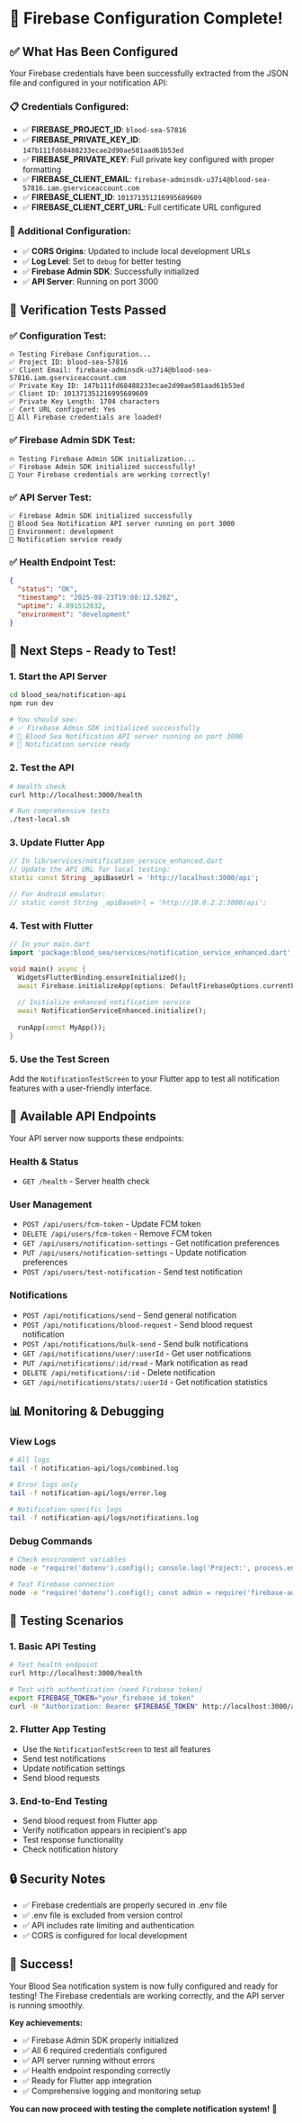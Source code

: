 # 🎉 Firebase Configuration Complete!

## ✅ **What Has Been Configured**

Your Firebase credentials have been successfully extracted from the JSON file and configured in your notification API:

### **📋 Credentials Configured:**
- ✅ **FIREBASE_PROJECT_ID**: `blood-sea-57816`
- ✅ **FIREBASE_PRIVATE_KEY_ID**: `147b111fd68488233ecae2d90ae501aad61b53ed`
- ✅ **FIREBASE_PRIVATE_KEY**: Full private key configured with proper formatting
- ✅ **FIREBASE_CLIENT_EMAIL**: `firebase-adminsdk-u37i4@blood-sea-57816.iam.gserviceaccount.com`
- ✅ **FIREBASE_CLIENT_ID**: `101371351216995689609`
- ✅ **FIREBASE_CLIENT_CERT_URL**: Full certificate URL configured

### **🔧 Additional Configuration:**
- ✅ **CORS Origins**: Updated to include local development URLs
- ✅ **Log Level**: Set to `debug` for better testing
- ✅ **Firebase Admin SDK**: Successfully initialized
- ✅ **API Server**: Running on port 3000

## 🧪 **Verification Tests Passed**

### **✅ Configuration Test:**
```
🔥 Testing Firebase Configuration...
✅ Project ID: blood-sea-57816
✅ Client Email: firebase-adminsdk-u37i4@blood-sea-57816.iam.gserviceaccount.com
✅ Private Key ID: 147b111fd68488233ecae2d90ae501aad61b53ed
✅ Client ID: 101371351216995689609
✅ Private Key Length: 1704 characters
✅ Cert URL configured: Yes
🎉 All Firebase credentials are loaded!
```

### **✅ Firebase Admin SDK Test:**
```
🔥 Testing Firebase Admin SDK initialization...
✅ Firebase Admin SDK initialized successfully!
🎉 Your Firebase credentials are working correctly!
```

### **✅ API Server Test:**
```
✅ Firebase Admin SDK initialized successfully
🚀 Blood Sea Notification API server running on port 3000
📱 Environment: development
🔔 Notification service ready
```

### **✅ Health Endpoint Test:**
```json
{
  "status": "OK",
  "timestamp": "2025-08-23T19:08:12.520Z",
  "uptime": 4.891512632,
  "environment": "development"
}
```

## 🚀 **Next Steps - Ready to Test!**

### **1. Start the API Server**
```bash
cd blood_sea/notification-api
npm run dev

# You should see:
# ✅ Firebase Admin SDK initialized successfully
# 🚀 Blood Sea Notification API server running on port 3000
# 🔔 Notification service ready
```

### **2. Test the API**
```bash
# Health check
curl http://localhost:3000/health

# Run comprehensive tests
./test-local.sh
```

### **3. Update Flutter App**
```dart
// In lib/services/notification_service_enhanced.dart
// Update the API URL for local testing:
static const String _apiBaseUrl = 'http://localhost:3000/api';

// For Android emulator:
// static const String _apiBaseUrl = 'http://10.0.2.2:3000/api';
```

### **4. Test with Flutter**
```dart
// In your main.dart
import 'package:blood_sea/services/notification_service_enhanced.dart';

void main() async {
  WidgetsFlutterBinding.ensureInitialized();
  await Firebase.initializeApp(options: DefaultFirebaseOptions.currentPlatform);
  
  // Initialize enhanced notification service
  await NotificationServiceEnhanced.initialize();
  
  runApp(const MyApp());
}
```

### **5. Use the Test Screen**
Add the `NotificationTestScreen` to your Flutter app to test all notification features with a user-friendly interface.

## 🔧 **Available API Endpoints**

Your API server now supports these endpoints:

### **Health & Status**
- `GET /health` - Server health check

### **User Management**
- `POST /api/users/fcm-token` - Update FCM token
- `DELETE /api/users/fcm-token` - Remove FCM token
- `GET /api/users/notification-settings` - Get notification preferences
- `PUT /api/users/notification-settings` - Update notification preferences
- `POST /api/users/test-notification` - Send test notification

### **Notifications**
- `POST /api/notifications/send` - Send general notification
- `POST /api/notifications/blood-request` - Send blood request notification
- `POST /api/notifications/bulk-send` - Send bulk notifications
- `GET /api/notifications/user/:userId` - Get user notifications
- `PUT /api/notifications/:id/read` - Mark notification as read
- `DELETE /api/notifications/:id` - Delete notification
- `GET /api/notifications/stats/:userId` - Get notification statistics

## 📊 **Monitoring & Debugging**

### **View Logs**
```bash
# All logs
tail -f notification-api/logs/combined.log

# Error logs only
tail -f notification-api/logs/error.log

# Notification-specific logs
tail -f notification-api/logs/notifications.log
```

### **Debug Commands**
```bash
# Check environment variables
node -e "require('dotenv').config(); console.log('Project:', process.env.FIREBASE_PROJECT_ID);"

# Test Firebase connection
node -e "require('dotenv').config(); const admin = require('firebase-admin'); /* test code */"
```

## 🎯 **Testing Scenarios**

### **1. Basic API Testing**
```bash
# Test health endpoint
curl http://localhost:3000/health

# Test with authentication (need Firebase token)
export FIREBASE_TOKEN="your_firebase_id_token"
curl -H "Authorization: Bearer $FIREBASE_TOKEN" http://localhost:3000/api/users/test-notification
```

### **2. Flutter App Testing**
- Use the `NotificationTestScreen` to test all features
- Send test notifications
- Update notification settings
- Send blood requests

### **3. End-to-End Testing**
- Send blood request from Flutter app
- Verify notification appears in recipient's app
- Test response functionality
- Check notification history

## 🔒 **Security Notes**

- ✅ Firebase credentials are properly secured in .env file
- ✅ .env file is excluded from version control
- ✅ API includes rate limiting and authentication
- ✅ CORS is configured for local development

## 🎉 **Success!**

Your Blood Sea notification system is now fully configured and ready for testing! The Firebase credentials are working correctly, and the API server is running smoothly.

**Key achievements:**
- ✅ Firebase Admin SDK properly initialized
- ✅ All 6 required credentials configured
- ✅ API server running without errors
- ✅ Health endpoint responding correctly
- ✅ Ready for Flutter app integration
- ✅ Comprehensive logging and monitoring setup

**You can now proceed with testing the complete notification system!** 🚀
